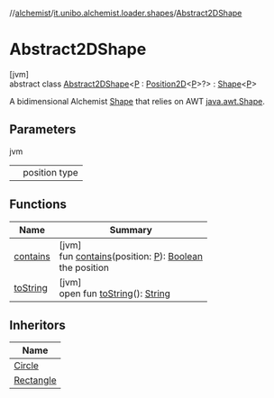 //[alchemist](../../../index.md)/[it.unibo.alchemist.loader.shapes](../index.md)/[Abstract2DShape](index.md)

# Abstract2DShape

[jvm]\
abstract class [Abstract2DShape](index.md)<[P](index.md) : [Position2D](../../it.unibo.alchemist.model.interfaces/-position2-d/index.md)<[P](../../it.unibo.alchemist.loader.deployments/-circle/index.md)>?> : [Shape](../-shape/index.md)<[P](../../it.unibo.alchemist.loader.deployments/-circle/index.md)> 

A bidimensional Alchemist [Shape](../-shape/index.md) that relies on AWT [java.awt.Shape](https://docs.oracle.com/javase/8/docs/api/java/awt/Shape.html).

## Parameters

jvm

| | |
|---|---|
| <P> | position type |

## Functions

| Name | Summary |
|---|---|
| [contains](contains.md) | [jvm]<br>fun [contains](contains.md)(position: [P](../../it.unibo.alchemist.loader.deployments/-circle/index.md)): [Boolean](https://kotlinlang.org/api/latest/jvm/stdlib/kotlin/-boolean/index.html)<br>the position |
| [toString](to-string.md) | [jvm]<br>open fun [toString](to-string.md)(): [String](https://docs.oracle.com/javase/8/docs/api/java/lang/String.html) |

## Inheritors

| Name |
|---|
| [Circle](../-circle/index.md) |
| [Rectangle](../-rectangle/index.md) |
